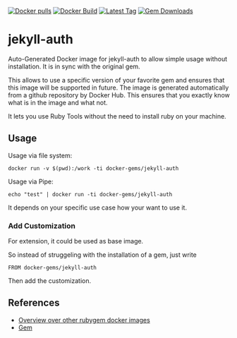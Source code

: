 [![Docker pulls](https://img.shields.io/docker/pulls/rubygem/jekyll-auth.svg)](https://hub.docker.com/r/rubygem/jekyll-auth/)
[![Docker Build](https://img.shields.io/docker/automated/rubygem/jekyll-auth.svg)](https://hub.docker.com/r/rubygem/jekyll-auth/)
[![Latest Tag](https://img.shields.io/github/tag/docker-rubygem/jekyll-auth.svg)](https://hub.docker.com/r/rubygem/jekyll-auth/)
[![Gem Downloads](https://img.shields.io/gem/dt/jekyll-auth.svg)](https://rubygems.org/gems/jekyll-auth/)
# jekyll-auth

Auto-Generated Docker image for jekyll-auth to allow simple usage without installation.
It is in sync with the original gem.

This allows to use a specific version of your favorite gem and ensures that this image will be supported in future.
The image is generated automatically from a github repository by Docker Hub.
This ensures that you exactly know what is in the image and what not.

It lets you use Ruby Tools without the need to install ruby on your machine.

## Usage

Usage via file system:

`docker run -v $(pwd):/work -ti docker-gems/jekyll-auth`

Usage via Pipe:

`echo "test" | docker run -ti docker-gems/jekyll-auth`

It depends on your specific use case how your want to use it.

### Add Customization

For extension, it could be used as base image.

So instead of struggeling with the installation of a gem, just write

`FROM docker-gems/jekyll-auth`

Then add the customization.

## References

 - [Overview over other rubygem docker images](https://github.com/thinkbot/docker-rubygem)
 - [Gem](https://rubygems.org/gems/jekyll-auth/)
